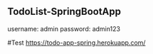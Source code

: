 ## TodoList-SpringBootApp


username: admin
password: admin123

#Test
https://todo-app-spring.herokuapp.com/
